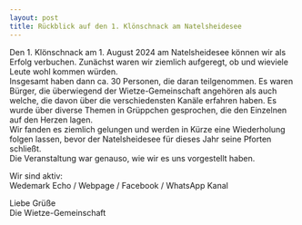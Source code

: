 ```yaml
---
layout: post
title: Rückblick auf den 1. Klönschnack am Natelsheidesee
---
```

Den 1. Klönschnack am 1. August 2024 am Natelsheidesee können wir als Erfolg verbuchen. Zunächst waren wir ziemlich aufgeregt, ob und wieviele Leute wohl kommen würden.  
Insgesamt haben dann ca. 30 Personen, die daran teilgenommen. Es waren Bürger, die überwiegend der Wietze-Gemeinschaft angehören als auch welche, die davon über die verschiedensten Kanäle erfahren haben. Es wurde über diverse Themen in Grüppchen gesprochen, die den Einzelnen auf den Herzen lagen.  
Wir fanden es ziemlich gelungen und werden in Kürze eine Wiederholung folgen lassen, bevor der Natelsheidesee für dieses Jahr seine Pforten schließt.  
Die Veranstaltung war genauso, wie wir es uns vorgestellt haben.

Wir sind aktiv:  
Wedemark Echo / Webpage / Facebook / WhatsApp Kanal

Liebe Grüße  
Die Wietze-Gemeinschaft
